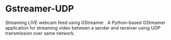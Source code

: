 # Gstreamer-UDP
Streaming LIVE webcam feed using GStreamer . A Python-based GStreamer application for streaming video between a sender and receiver using UDP transmission over same network.  
